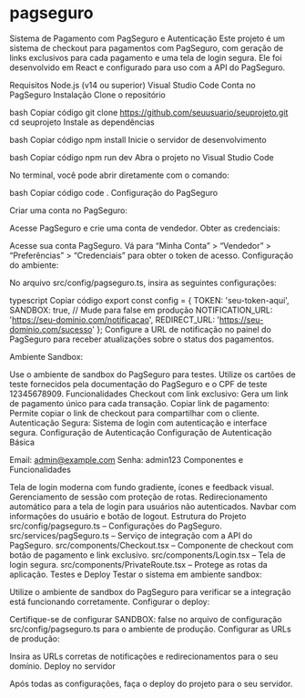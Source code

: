 # pagseguro

Sistema de Pagamento com PagSeguro e Autenticação
Este projeto é um sistema de checkout para pagamentos com PagSeguro, com geração de links exclusivos para cada pagamento e uma tela de login segura. Ele foi desenvolvido em React e configurado para uso com a API do PagSeguro.

Requisitos
Node.js (v14 ou superior)
Visual Studio Code
Conta no PagSeguro
Instalação
Clone o repositório

bash
Copiar código
git clone https://github.com/seuusuario/seuprojeto.git
cd seuprojeto
Instale as dependências

bash
Copiar código
npm install
Inicie o servidor de desenvolvimento

bash
Copiar código
npm run dev
Abra o projeto no Visual Studio Code

No terminal, você pode abrir diretamente com o comando:

bash
Copiar código
code .
Configuração do PagSeguro

Criar uma conta no PagSeguro:

Acesse PagSeguro e crie uma conta de vendedor.
Obter as credenciais:

Acesse sua conta PagSeguro.
Vá para “Minha Conta” > “Vendedor” > “Preferências” > “Credenciais” para obter o token de acesso.
Configuração do ambiente:

No arquivo src/config/pagseguro.ts, insira as seguintes configurações:

typescript
Copiar código
export const config = {
  TOKEN: 'seu-token-aqui',
  SANDBOX: true, // Mude para false em produção
  NOTIFICATION_URL: 'https://seu-dominio.com/notificacao',
  REDIRECT_URL: 'https://seu-dominio.com/sucesso'
};
Configure a URL de notificação no painel do PagSeguro para receber atualizações sobre o status dos pagamentos.

Ambiente Sandbox:

Use o ambiente de sandbox do PagSeguro para testes. Utilize os cartões de teste fornecidos pela documentação do PagSeguro e o CPF de teste 12345678909.
Funcionalidades
Checkout com link exclusivo: Gera um link de pagamento único para cada transação.
Copiar link de pagamento: Permite copiar o link de checkout para compartilhar com o cliente.
Autenticação Segura: Sistema de login com autenticação e interface segura.
Configuração de Autenticação
Configuração de Autenticação Básica

Email: admin@example.com
Senha: admin123
Componentes e Funcionalidades

Tela de login moderna com fundo gradiente, ícones e feedback visual.
Gerenciamento de sessão com proteção de rotas.
Redirecionamento automático para a tela de login para usuários não autenticados.
Navbar com informações do usuário e botão de logout.
Estrutura do Projeto
src/config/pagseguro.ts – Configurações do PagSeguro.
src/services/pagSeguro.ts – Serviço de integração com a API do PagSeguro.
src/components/Checkout.tsx – Componente de checkout com botão de pagamento e link exclusivo.
src/components/Login.tsx – Tela de login segura.
src/components/PrivateRoute.tsx – Protege as rotas da aplicação.
Testes e Deploy
Testar o sistema em ambiente sandbox:

Utilize o ambiente de sandbox do PagSeguro para verificar se a integração está funcionando corretamente.
Configurar o deploy:

Certifique-se de configurar SANDBOX: false no arquivo de configuração src/config/pagseguro.ts para o ambiente de produção.
Configurar as URLs de produção:

Insira as URLs corretas de notificações e redirecionamentos para o seu domínio.
Deploy no servidor

Após todas as configurações, faça o deploy do projeto para o seu servidor.
